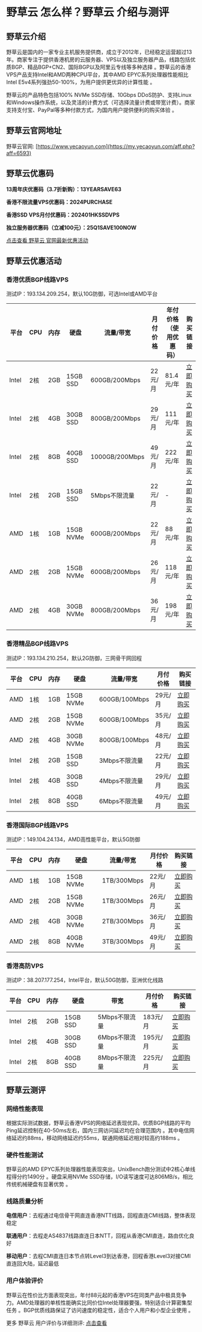 # 野草云 怎么样？野草云 介绍与测评

## 野草云介绍

野草云是国内的一家专业主机服务提供商，成立于2012年，已经稳定运营超过13年。商家专注于提供香港机房的云服务器、VPS以及独立服务器产品，线路包括优质BGP、精品BGP+CN2、国际BGP以及阿里云专线等多种选择 。野草云的香港VPS产品支持Intel和AMD两种CPU平台，其中AMD EPYC系列处理器性能相比Intel E5v4系列强劲50-100%，为用户提供更优异的计算性能 。

野草云的产品特色包括100% NVMe SSD存储、10Gbps DDoS防护、支持Linux和Windows操作系统，以及灵活的计费方式（可选择流量计费或带宽计费）。商家支持支付宝、PayPal等多种付款方式，为国内用户提供便利的购买体验 。

## 野草云官网地址

野草云官网: [https://www.yecaoyun.com](https://my.yecaoyun.com/aff.php?aff=6593)

## 野草云优惠码

**13周年庆优惠码（3.7折新购）：13YEARSAVE63**

**香港不限流量VPS优惠码：2024PURCHASE**

**香港SSD VPS月付优惠码：202401HKSSDVPS**

**独立服务器优惠码（立减100元）：25Q1SAVE100NOW**

[点击查看 野草云 官网最新优惠活动](https://my.yecaoyun.com/aff.php?aff=6593)

## 野草云优惠活动

### 香港优质BGP线路VPS
测试IP：193.134.209.254，默认10G防御，可选Intel或AMD平台

| 平台 | CPU | 内存 | 硬盘 | 流量/带宽 | 月付价格 | 年付价格（使用优惠码） | 购买链接 |
|------|-----|------|------|-----------|----------|-------------------|----------|
| Intel | 2核 | 2GB | 15GB SSD | 600GB/200Mbps | 22元/月 | 81.4元/年 | [立即购买](https://my.yecaoyun.com/aff.php?aff=6593) |
| Intel | 2核 | 4GB | 30GB SSD | 800GB/200Mbps | 29元/月 | 111元/年 | [立即购买](https://my.yecaoyun.com/aff.php?aff=6593) |
| Intel | 2核 | 8GB | 40GB SSD | 1000GB/200Mbps | 49元/月 | 222元/年 | [立即购买](https://my.yecaoyun.com/aff.php?aff=6593) |
| Intel | 2核 | 2GB | 15GB SSD | 5Mbps不限流量 | 22元/月 | - | [立即购买](https://my.yecaoyun.com/aff.php?aff=6593) |
| AMD | 1核 | 1GB | 15GB NVMe | 600GB/200Mbps | 22元/月 | 88元/年 | [立即购买](https://my.yecaoyun.com/aff.php?aff=6593) |
| AMD | 2核 | 2GB | 15GB NVMe | 600GB/200Mbps | 26元/月 | 118元/年 | [立即购买](https://my.yecaoyun.com/aff.php?aff=6593) |
| AMD | 2核 | 4GB | 30GB NVMe | 800GB/200Mbps | 36元/月 | 198元/年 | [立即购买](https://my.yecaoyun.com/aff.php?aff=6593) |

### 香港精品BGP线路VPS
测试IP：193.134.210.254，默认2G防御，三网骨干网回程

| 平台 | CPU | 内存 | 硬盘 | 流量/带宽 | 月付价格 | 购买链接 |
|------|-----|------|------|-----------|----------|----------|
| AMD | 1核 | 1GB | 15GB NVMe | 600GB/100Mbps | 29元/月 | [立即购买](https://my.yecaoyun.com/aff.php?aff=6593) |
| AMD | 2核 | 2GB | 15GB NVMe | 600GB/100Mbps | 35元/月 | [立即购买](https://my.yecaoyun.com/aff.php?aff=6593) |
| AMD | 2核 | 4GB | 30GB NVMe | 800GB/100Mbps | 48元/月 | [立即购买](https://my.yecaoyun.com/aff.php?aff=6593) |
| Intel | 2核 | 2GB | 15GB SSD | 3Mbps不限流量 | 22元/月 | [立即购买](https://my.yecaoyun.com/aff.php?aff=6593) |
| Intel | 2核 | 4GB | 30GB SSD | 4Mbps不限流量 | 29元/月 | [立即购买](https://my.yecaoyun.com/aff.php?aff=6593) |
| Intel | 2核 | 8GB | 40GB SSD | 6Mbps不限流量 | 49元/月 | [立即购买](https://my.yecaoyun.com/aff.php?aff=6593) |

### 香港国际BGP线路VPS
测试IP：149.104.24.134，AMD高性能平台，默认5G防御

| 平台 | CPU | 内存 | 硬盘 | 流量/带宽 | 月付价格 | 购买链接 |
|------|-----|------|------|-----------|----------|----------|
| AMD | 1核 | 1GB | 15GB NVMe | 1TB/300Mbps | 22元/月 | [立即购买](https://my.yecaoyun.com/aff.php?aff=6593) |
| AMD | 2核 | 2GB | 15GB NVMe | 1TB/300Mbps | 26元/月 | [立即购买](https://my.yecaoyun.com/aff.php?aff=6593) |
| AMD | 2核 | 4GB | 30GB NVMe | 2TB/300Mbps | 36元/月 | [立即购买](https://my.yecaoyun.com/aff.php?aff=6593) |
| AMD | 2核 | 8GB | 40GB NVMe | 3TB/300Mbps | 49元/月 | [立即购买](https://my.yecaoyun.com/aff.php?aff=6593) |

### 香港高防VPS
测试IP：38.207.177.254，Intel平台，默认50G防御，亚洲优化线路

| 平台 | CPU | 内存 | 硬盘 | 带宽 | 月付价格 | 购买链接 |
|------|-----|------|------|-------|----------|----------|
| Intel | 2核 | 2GB | 15GB SSD | 5Mbps不限流量 | 183元/月 | [立即购买](https://my.yecaoyun.com/aff.php?aff=6593) |
| Intel | 2核 | 4GB | 30GB SSD | 6Mbps不限流量 | 195元/月 | [立即购买](https://my.yecaoyun.com/aff.php?aff=6593) |
| Intel | 2核 | 8GB | 40GB SSD | 8Mbps不限流量 | 225元/月 | [立即购买](https://my.yecaoyun.com/aff.php?aff=6593) |

## 野草云测评

### 网络性能表现

根据实际测试数据，野草云香港VPS的网络延迟表现优异。优质BGP线路的平均Ping延迟控制在40-50ms左右，国内三网访问延迟均在合理范围内 。其中电信网络延迟约88ms，移动网络延迟约55ms，联通网络延迟相对较高约188ms 。

### 硬件性能测试

野草云的AMD EPYC系列处理器性能表现突出，UnixBench跑分测试中2核心单线程得分约1490分 。硬盘采用NVMe SSD存储，I/O读写速度可达806MB/s，相比传统机械硬盘有显著优势 。

### 线路质量分析

**电信用户**：去程通过电信骨干网直连香港NTT线路，回程直连CMI线路，整体表现稳定

**联通用户**：去程走AS4837线路直连日本NTT，回程从香港CMI直连，路由优化良好

**移动用户**：去程CMI直连日本节点转Level3到达香港，回程香港Level3对接CMI直连回大陆，延迟最低

### 用户体验评价

野草云在性价比方面表现突出，年付88元起的香港VPS在同类产品中极具竞争力。AMD处理器的单核性能确实比同价位Intel处理器要强，特别适合计算密集型任务 。BGP优质线路保证了访问速度的稳定性，适合个人用户和小型企业使用 。

更多 野草云 用户评价与详细测评: [点击查看](https://my.yecaoyun.com/aff.php?aff=6593)

